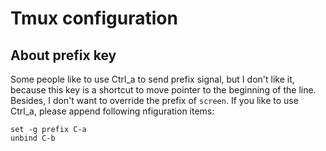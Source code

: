 # Tmux configuration

## About prefix key

Some people like to use Ctrl_a to send prefix signal, but I don't like it, because this key is a shortcut to move pointer to the beginning of the line. Besides, I don't want to
override the prefix of `screen`. If you like to use Ctrl_a, please append following nfiguration items:

```
set -g prefix C-a
unbind C-b
```
